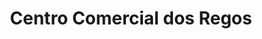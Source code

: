 ---
title: "Centro Comercial dos Regos"
url: /oleiros/centro-comercial-dos-regos/
shop: centro comercial
---